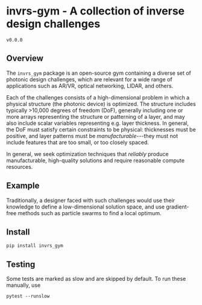 # invrs-gym - A collection of inverse design challenges
`v0.0.0`

## Overview
The `invrs_gym` package is an open-source gym containing a diverse set of photonic design challenges, which are relevant for a wide range of applications such as AR/VR, optical networking, LIDAR, and others.

Each of the challenges consists of a high-dimensional problem in which a physical structure (the photonic device) is optimized. The structure includes typically >10,000 degrees of freedom (DoF), generally including one or more arrays representing the structure or patterning of a layer, and may also include scalar variables representing e.g. layer thickness. In general, the DoF must satisfy certain constraints to be physical: thicknesses must be positive, and layer patterns must be _manufacturable_---they must not include features that are too small, or too closely spaced.

In general, we seek optimization techniques that _reliably_ produce manufacturable, high-quality solutions and require reasonable compute resources.



## Example




Traditionally, a designer faced with such challenges would use their knowledge to define a low-dimensional solution space, and use gradient-free methods such as particle swarms to find a local optimum.


## Install
```
pip install invrs_gym
```

## Testing
Some tests are marked as slow and are skipped by default. To run these manually, use
```
pytest --runslow
```
